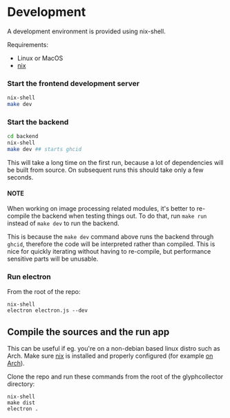 # Development

A development environment is provided using nix-shell.

Requirements:
- Linux or MacOS
- [nix](https://nixos.org/nix/)

### Start the frontend development server

```bash
nix-shell
make dev
```


### Start the backend

```bash
cd backend
nix-shell
make dev ## starts ghcid
```

This will take a long time on the first run, because a lot of dependencies will
be built from source. On subsequent runs this should take only a few seconds.

#### NOTE
When working on image processing related modules, it's better to re-compile the
backend when testing things out. To do that, run `make run` instead of
`make dev` to run the backend.

This is because the `make dev` command above runs the backend through `ghcid`, therefore the
code will be interpreted rather than compiled. This is nice for quickly
iterating without having to re-compile, but performance sensitive parts will be unusable.

### Run electron
From the root of the repo:
``` 
nix-shell
electron electron.js --dev
```

## Compile the sources and the run app
This can be useful if eg. you're on a non-debian based linux distro such as Arch.
Make sure [nix](https://nixos.org/nix/) is installed and properly configured (for example [on Arch](https://wiki.archlinux.org/index.php/Nix)).

Clone the repo and run these commands from the root of the glyphcollector directory:
```
nix-shell
make dist
electron .
```
